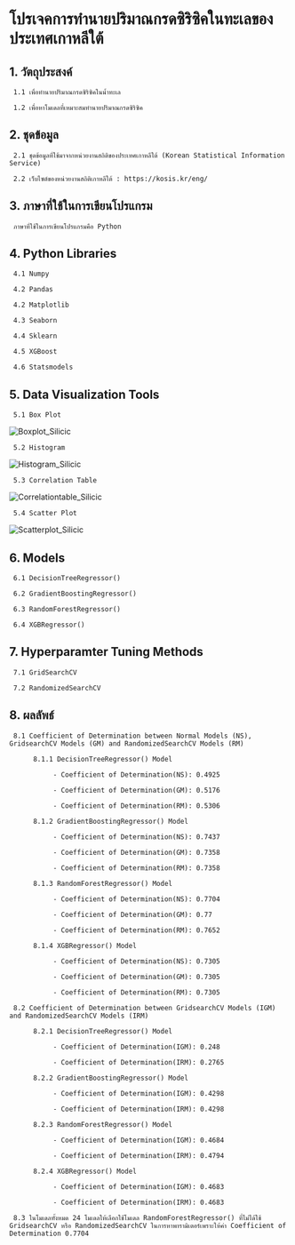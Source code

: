 # โปรเจคการทำนายปริมาณกรดซิริซิคในทะเลของประเทศเกาหลีใต้

## 1. วัตถุประสงค์ 

     1.1 เพื่อทำนายปริมาณกรดซิริซิคในน้ำทะเล
 
     1.2 เพื่อหาโมเดลที่เหมาะสมทำนายปริมาณกรดซิริซิค

## 2. ชุดข้อมูล

     2.1 ชุดข้อมูลที่ใช้มาจากหน่วยงานสถิติของประเทศเกาหลีใต้ (Korean Statistical Information Service) 
 
     2.2 เว็บไซต์ของหน่วยงานสถิติเกาหลีใต้ : https://kosis.kr/eng/

## 3. ภาษาที่ใช้ในการเขียนโปรแกรม

     ภาษาที่ใช้ในการเขียนโปรแกรมคือ Python

## 4. Python Libraries 

     4.1 Numpy

     4.2 Pandas
 
     4.2 Matplotlib
 
     4.3 Seaborn
 
     4.4 Sklearn

     4.5 XGBoost

     4.6 Statsmodels

## 5. Data Visualization Tools

     5.1 Box Plot

![Boxplot_Silicic](https://raw.githubusercontent.com/kunanonsurasorn/The_Silicic_Acid_Prediction/refs/heads/main/Boxplot_Silicic.png)

     5.2 Histogram

![Histogram_Silicic](https://raw.githubusercontent.com/kunanonsurasorn/The_Silicic_Acid_Prediction/refs/heads/main/Histogram_Silicic.png)

     5.3 Correlation Table

![Correlationtable_Silicic](https://raw.githubusercontent.com/kunanonsurasorn/The_Silicic_Acid_Prediction/refs/heads/main/Correlationtable_Silicic.png)

     5.4 Scatter Plot

![Scatterplot_Silicic](https://raw.githubusercontent.com/kunanonsurasorn/The_Silicic_Acid_Prediction/refs/heads/main/Scatterplot_Silicic.png)
     
## 6. Models

     6.1 DecisionTreeRegressor()

     6.2 GradientBoostingRegressor()

     6.3 RandomForestRegressor()

     6.4 XGBRegressor()

## 7. Hyperparamter Tuning Methods

     7.1 GridSearchCV

     7.2 RandomizedSearchCV

## 8. ผลลัพธ์

     8.1 Coefficient of Determination between Normal Models (NS), GridsearchCV Models (GM) and RandomizedSearchCV Models (RM)
     
          8.1.1 DecisionTreeRegressor() Model
          
               - Coefficient of Determination(NS): 0.4925 
               
               - Coefficient of Determination(GM): 0.5176 
               
               - Coefficient of Determination(RM): 0.5306
               
          8.1.2 GradientBoostingRegressor() Model
          
               - Coefficient of Determination(NS): 0.7437 
               
               - Coefficient of Determination(GM): 0.7358 
               
               - Coefficient of Determination(RM): 0.7358
               
          8.1.3 RandomForestRegressor() Model
          
               - Coefficient of Determination(NS): 0.7704 
               
               - Coefficient of Determination(GM): 0.77 
               
               - Coefficient of Determination(RM): 0.7652
               
          8.1.4 XGBRegressor() Model
          
               - Coefficient of Determination(NS): 0.7305 
               
               - Coefficient of Determination(GM): 0.7305 
               
               - Coefficient of Determination(RM): 0.7305
               
     8.2 Coefficient of Determination between GridsearchCV Models (IGM) and RandomizedSearchCV Models (IRM)
     
          8.2.1 DecisionTreeRegressor() Model
          
               - Coefficient of Determination(IGM): 0.248 
               
               - Coefficient of Determination(IRM): 0.2765
               
          8.2.2 GradientBoostingRegressor() Model
          
               - Coefficient of Determination(IGM): 0.4298 
               
               - Coefficient of Determination(IRM): 0.4298
               
          8.2.3 RandomForestRegressor() Model
          
               - Coefficient of Determination(IGM): 0.4684 
               
               - Coefficient of Determination(IRM): 0.4794
               
          8.2.4 XGBRegressor() Model
          
               - Coefficient of Determination(IGM): 0.4683 
               
               - Coefficient of Determination(IRM): 0.4683

     8.3 ในโมเดลทั้งหมด 24 โมเดลให้เลือกใช้โมเดล RandomForestRegressor() ที่ไม่ได้ใช้ GridsearchCV หรือ RandomizedSearchCV ในการหาพารามิเตอร์เพราะให้ค่า Coefficient of Determination 0.7704 

